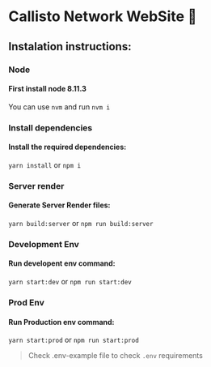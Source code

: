 # Callisto Network WebSite 🎇

## Instalation instructions:

### Node
#### First install node 8.11.3

You can use `nvm` and run `nvm i`

### Install dependencies
#### Install the required dependencies:
`yarn install` or `npm i`

### Server render
#### Generate Server Render files:
`yarn build:server` or `npm run build:server`

### Development Env
#### Run developent env command:
`yarn start:dev` or `npm run start:dev`

### Prod Env
#### Run Production env command:
`yarn start:prod` or `npm run start:prod`

> Check .env-example file to check `.env` requirements
